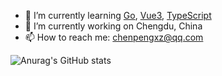 <!-- ### Hi there 👋 -->


- 🌱 I’m currently learning [Go](https://github.com/golang/go), [Vue3](https://cn.vuejs.org/), [TypeScript](https://www.typescriptlang.org/zh/)
- 🔭 I’m currently working on Chengdu, China
- 📫 How to reach me: [chenpengxz@qq.com](chenpengxz@qq.com)
<!-- - 😄 Pronouns: ...
- ⚡ Fun fact: ... -->

![Anurag's GitHub stats](https://github-readme-stats.vercel.app/api?username=xiaozuo7&count_private=true&show_icons=true&theme=tokyonight)








